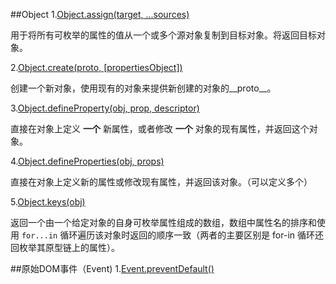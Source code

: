 ##Object
1.[Object.assign(target, ...sources)](https://developer.mozilla.org/zh-CN/docs/Web/JavaScript/Reference/Global_Objects/Object/assign)

用于将所有可枚举的属性的值从一个或多个源对象复制到目标对象。将返回目标对象。

2.[Object.create(proto, [propertiesObject])](https://developer.mozilla.org/zh-CN/docs/Web/JavaScript/Reference/Global_Objects/Object/create)

创建一个新对象，使用现有的对象来提供新创建的对象的__proto__。

3.[Object.defineProperty(obj, prop, descriptor)](https://developer.mozilla.org/zh-CN/docs/Web/JavaScript/Reference/Global_Objects/Object/defineProperty)

直接在对象上定义 **一个** 新属性，或者修改 **一个** 对象的现有属性，并返回这个对象。

4.[Object.defineProperties(obj, props)](https://developer.mozilla.org/zh-CN/docs/Web/JavaScript/Reference/Global_Objects/Object/defineProperties)

直接在对象上定义新的属性或修改现有属性，并返回该对象。（可以定义多个）

5.[Object.keys(obj)](https://developer.mozilla.org/zh-CN/docs/Web/JavaScript/Reference/Global_Objects/Object/keys)

返回一个由一个给定对象的自身可枚举属性组成的数组，数组中属性名的排序和使用 `for...in` 循环遍历该对象时返回的顺序一致（两者的主要区别是 for-in 循环还回枚举其原型链上的属性）。

##原始DOM事件（Event)
1.[Event.preventDefault()]()